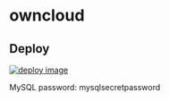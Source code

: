 # owncloud

## Deploy
[![deploy image](https://img.shields.io/badge/deploy%20to-digitalocean-blue.svg)](https://fodor.xyz/provision/fodorxyz/owncloud)

MySQL password: mysqlsecretpassword
